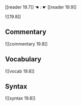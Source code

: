 [[reader 19.7]] ☚ : ☛ [[reader 19.9]]

![[19.8]]

## Commentary

![[commentary 19.8]]

## Vocabulary

![[vocab 19.8]]

## Syntax

![[syntax 19.8]]

